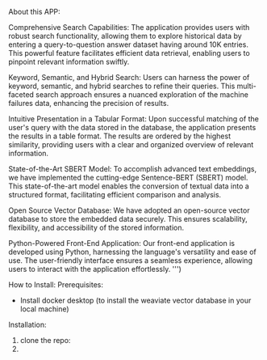 About this APP: 

Comprehensive Search Capabilities:
    The application provides users with robust search functionality, allowing them to explore historical data by entering a query-to-question answer dataset having around 10K entries. This powerful feature facilitates efficient data retrieval, enabling users to pinpoint relevant information swiftly.

Keyword, Semantic, and Hybrid Search:
    Users can harness the power of keyword, semantic, and hybrid searches to refine their queries. This multi-faceted search approach ensures a nuanced exploration of the machine failures data, enhancing the precision of results.

Intuitive Presentation in a Tabular Format:
    Upon successful matching of the user's query with the data stored in the database, the application presents the results in a table format. The results are ordered by the highest similarity, providing users with a clear and organized overview of relevant information.

State-of-the-Art SBERT Model:
    To accomplish advanced text embeddings, we have implemented the cutting-edge Sentence-BERT (SBERT) model. This state-of-the-art model enables the conversion of textual data into a structured format, facilitating efficient comparison and analysis.

Open Source Vector Database:
    We have adopted an open-source vector database to store the embedded data securely. This ensures scalability, flexibility, and accessibility of the stored information.

Python-Powered Front-End Application:
    Our front-end application is developed using Python, harnessing the language's versatility and ease of use. The user-friendly interface ensures a seamless experience, allowing users to interact with the application effortlessly. ''')

How to Install:
Prerequisites:
- Install docker desktop (to install the weaviate vector database in your local machine)

Installation:
1. clone the repo:
2. 
  
